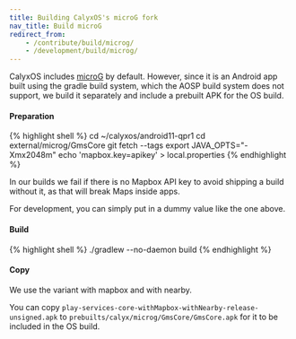 ```yaml
---
title: Building CalyxOS's microG fork
nav_title: Build microG
redirect_from:
	- /contribute/build/microg/
	- /development/build/microg/
---
```


CalyxOS includes [microG](https://github.com/microG) by default. However, since it is an Android app built using the gradle build system, which the AOSP build system does not support, we build it separately and include a prebuilt APK for the OS build.

#### Preparation

{% highlight shell %}
cd ~/calyxos/android11-qpr1
cd external/microg/GmsCore
git fetch --tags
export JAVA_OPTS="-Xmx2048m"
echo 'mapbox.key=apikey' > local.properties
{% endhighlight %}

In our builds we fail if there is no Mapbox API key to avoid shipping a build without it, as that will break Maps inside apps.

For development, you can simply put in a dummy value like the one above.

#### Build

{% highlight shell %}
./gradlew --no-daemon build
{% endhighlight %}

#### Copy

We use the variant with mapbox and with nearby.

You can copy `play-services-core-withMapbox-withNearby-release-unsigned.apk` to `prebuilts/calyx/microg/GmsCore/GmsCore.apk` for it to be included in the OS build.